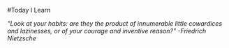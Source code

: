 #Today I Learn

 _"Look at your habits: are they the product of innumerable little cowardices and lazinesses, or of your courage and inventive reason?" -Friedrich Nietzsche_